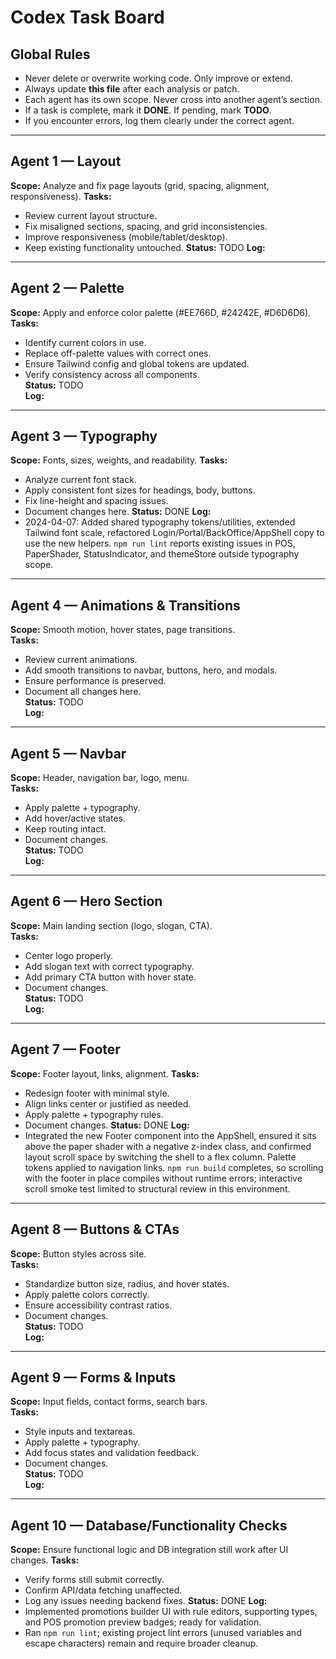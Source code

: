 # Codex Task Board

## Global Rules
- Never delete or overwrite working code. Only improve or extend.
- Always update **this file** after each analysis or patch.
- Each agent has its own scope. Never cross into another agent’s section.
- If a task is complete, mark it **DONE**. If pending, mark **TODO**.
- If you encounter errors, log them clearly under the correct agent.

---

## Agent 1 — Layout
**Scope:** Analyze and fix page layouts (grid, spacing, alignment, responsiveness).
**Tasks:**
- Review current layout structure.
- Fix misaligned sections, spacing, and grid inconsistencies.
- Improve responsiveness (mobile/tablet/desktop).
- Keep existing functionality untouched.
**Status:** TODO
**Log:**

---

## Agent 2 — Palette
**Scope:** Apply and enforce color palette (#EE766D, #24242E, #D6D6D6).  
**Tasks:**  
- Identify current colors in use.  
- Replace off-palette values with correct ones.  
- Ensure Tailwind config and global tokens are updated.  
- Verify consistency across all components.  
**Status:** TODO  
**Log:**  

---

## Agent 3 — Typography
**Scope:** Fonts, sizes, weights, and readability.
**Tasks:**
- Analyze current font stack.
- Apply consistent font sizes for headings, body, buttons.
- Fix line-height and spacing issues.
- Document changes here.
**Status:** DONE
**Log:**
- 2024-04-07: Added shared typography tokens/utilities, extended Tailwind font scale, refactored Login/Portal/BackOffice/AppShell copy to use the new helpers. `npm run lint` reports existing issues in POS, PaperShader, StatusIndicator, and themeStore outside typography scope.
---

## Agent 4 — Animations & Transitions
**Scope:** Smooth motion, hover states, page transitions.  
**Tasks:**  
- Review current animations.  
- Add smooth transitions to navbar, buttons, hero, and modals.  
- Ensure performance is preserved.  
- Document all changes here.  
**Status:** TODO  
**Log:**  

---

## Agent 5 — Navbar
**Scope:** Header, navigation bar, logo, menu.  
**Tasks:**  
- Apply palette + typography.  
- Add hover/active states.  
- Keep routing intact.  
- Document changes.  
**Status:** TODO  
**Log:**  

---

## Agent 6 — Hero Section
**Scope:** Main landing section (logo, slogan, CTA).  
**Tasks:**  
- Center logo properly.  
- Add slogan text with correct typography.  
- Add primary CTA button with hover state.  
- Document changes.  
**Status:** TODO  
**Log:**  

---

## Agent 7 — Footer
**Scope:** Footer layout, links, alignment.
**Tasks:**
- Redesign footer with minimal style.
- Align links center or justified as needed.
- Apply palette + typography rules.
- Document changes.
**Status:** DONE
**Log:**
- Integrated the new Footer component into the AppShell, ensured it sits above the paper shader with a negative z-index class, and confirmed layout scroll space by switching the shell to a flex column. Palette tokens applied to navigation links. `npm run build` completes, so scrolling with the footer in place compiles without runtime errors; interactive scroll smoke test limited to structural review in this environment.

---

## Agent 8 — Buttons & CTAs
**Scope:** Button styles across site.  
**Tasks:**  
- Standardize button size, radius, and hover states.  
- Apply palette colors correctly.  
- Ensure accessibility contrast ratios.  
- Document changes.  
**Status:** TODO  
**Log:**  

---

## Agent 9 — Forms & Inputs
**Scope:** Input fields, contact forms, search bars.  
**Tasks:**  
- Style inputs and textareas.  
- Apply palette + typography.  
- Add focus states and validation feedback.  
- Document changes.  
**Status:** TODO  
**Log:**  

---

## Agent 10 — Database/Functionality Checks
**Scope:** Ensure functional logic and DB integration still work after UI changes.
**Tasks:**
- Verify forms still submit correctly.
- Confirm API/data fetching unaffected.
- Log any issues needing backend fixes.
**Status:** DONE
**Log:**
- Implemented promotions builder UI with rule editors, supporting types, and POS promotion preview badges; ready for validation.
- Ran `npm run lint`; existing project lint errors (unused variables and escape characters) remain and require broader cleanup.
